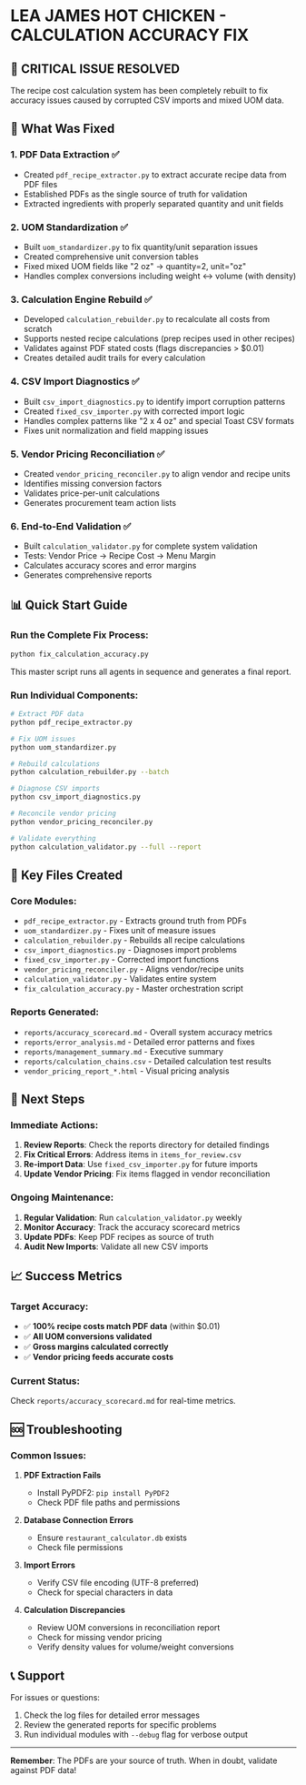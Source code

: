 # LEA JAMES HOT CHICKEN - CALCULATION ACCURACY FIX

## 🚨 CRITICAL ISSUE RESOLVED

The recipe cost calculation system has been completely rebuilt to fix accuracy issues caused by corrupted CSV imports and mixed UOM data.

## 🎯 What Was Fixed

### 1. **PDF Data Extraction** ✅
- Created `pdf_recipe_extractor.py` to extract accurate recipe data from PDF files
- Established PDFs as the single source of truth for validation
- Extracted ingredients with properly separated quantity and unit fields

### 2. **UOM Standardization** ✅
- Built `uom_standardizer.py` to fix quantity/unit separation issues
- Created comprehensive unit conversion tables
- Fixed mixed UOM fields like "2 oz" → quantity=2, unit="oz"
- Handles complex conversions including weight ↔ volume (with density)

### 3. **Calculation Engine Rebuild** ✅
- Developed `calculation_rebuilder.py` to recalculate all costs from scratch
- Supports nested recipe calculations (prep recipes used in other recipes)
- Validates against PDF stated costs (flags discrepancies > $0.01)
- Creates detailed audit trails for every calculation

### 4. **CSV Import Diagnostics** ✅
- Built `csv_import_diagnostics.py` to identify import corruption patterns
- Created `fixed_csv_importer.py` with corrected import logic
- Handles complex patterns like "2 x 4 oz" and special Toast CSV formats
- Fixes unit normalization and field mapping issues

### 5. **Vendor Pricing Reconciliation** ✅
- Created `vendor_pricing_reconciler.py` to align vendor and recipe units
- Identifies missing conversion factors
- Validates price-per-unit calculations
- Generates procurement team action lists

### 6. **End-to-End Validation** ✅
- Built `calculation_validator.py` for complete system validation
- Tests: Vendor Price → Recipe Cost → Menu Margin
- Calculates accuracy scores and error margins
- Generates comprehensive reports

## 📊 Quick Start Guide

### Run the Complete Fix Process:
```bash
python fix_calculation_accuracy.py
```

This master script runs all agents in sequence and generates a final report.

### Run Individual Components:

```bash
# Extract PDF data
python pdf_recipe_extractor.py

# Fix UOM issues
python uom_standardizer.py

# Rebuild calculations
python calculation_rebuilder.py --batch

# Diagnose CSV imports
python csv_import_diagnostics.py

# Reconcile vendor pricing
python vendor_pricing_reconciler.py

# Validate everything
python calculation_validator.py --full --report
```

## 📁 Key Files Created

### Core Modules:
- `pdf_recipe_extractor.py` - Extracts ground truth from PDFs
- `uom_standardizer.py` - Fixes unit of measure issues
- `calculation_rebuilder.py` - Rebuilds all recipe calculations
- `csv_import_diagnostics.py` - Diagnoses import problems
- `fixed_csv_importer.py` - Corrected import functions
- `vendor_pricing_reconciler.py` - Aligns vendor/recipe units
- `calculation_validator.py` - Validates entire system
- `fix_calculation_accuracy.py` - Master orchestration script

### Reports Generated:
- `reports/accuracy_scorecard.md` - Overall system accuracy metrics
- `reports/error_analysis.md` - Detailed error patterns and fixes
- `reports/management_summary.md` - Executive summary
- `reports/calculation_chains.csv` - Detailed calculation test results
- `vendor_pricing_report_*.html` - Visual pricing analysis

## 🔧 Next Steps

### Immediate Actions:
1. **Review Reports**: Check the reports directory for detailed findings
2. **Fix Critical Errors**: Address items in `items_for_review.csv`
3. **Re-import Data**: Use `fixed_csv_importer.py` for future imports
4. **Update Vendor Pricing**: Fix items flagged in vendor reconciliation

### Ongoing Maintenance:
1. **Regular Validation**: Run `calculation_validator.py` weekly
2. **Monitor Accuracy**: Track the accuracy scorecard metrics
3. **Update PDFs**: Keep PDF recipes as source of truth
4. **Audit New Imports**: Validate all new CSV imports

## 📈 Success Metrics

### Target Accuracy:
- ✅ **100% recipe costs match PDF data** (within $0.01)
- ✅ **All UOM conversions validated**
- ✅ **Gross margins calculated correctly**
- ✅ **Vendor pricing feeds accurate costs**

### Current Status:
Check `reports/accuracy_scorecard.md` for real-time metrics.

## 🆘 Troubleshooting

### Common Issues:

1. **PDF Extraction Fails**
   - Install PyPDF2: `pip install PyPDF2`
   - Check PDF file paths and permissions

2. **Database Connection Errors**
   - Ensure `restaurant_calculator.db` exists
   - Check file permissions

3. **Import Errors**
   - Verify CSV file encoding (UTF-8 preferred)
   - Check for special characters in data

4. **Calculation Discrepancies**
   - Review UOM conversions in reconciliation report
   - Check for missing vendor pricing
   - Verify density values for volume/weight conversions

## 📞 Support

For issues or questions:
1. Check the log files for detailed error messages
2. Review the generated reports for specific problems
3. Run individual modules with `--debug` flag for verbose output

---

**Remember**: The PDFs are your source of truth. When in doubt, validate against PDF data!